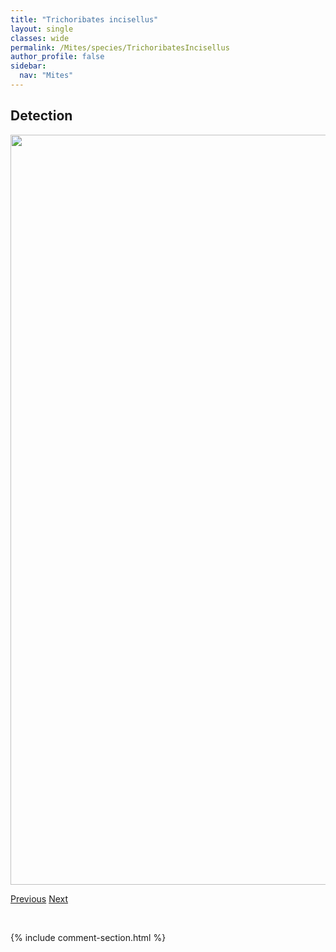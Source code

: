 ```yaml
---
title: "Trichoribates incisellus"
layout: single
classes: wide
permalink: /Mites/species/TrichoribatesIncisellus
author_profile: false
sidebar:
  nav: "Mites"
---
```


<h2>Detection</h2>

<a href="https://drive.google.com/uc?export=view&id=1h9plcyntz6s8SekTKXL8NzZMROeSXmda">
<img src="https://drive.google.com/uc?export=view&id=1h9plcyntz6s8SekTKXL8NzZMROeSXmda" height = "1200" width = "800">
</a>


<a href="/DevelopmentWebsite/Mites/species/TrichoribatesCopperminensis" class="pagination--pager" title="Trichoribates copperminensis">Previous</a> <a href="/DevelopmentWebsite/Mites/species/TrichoribatesSp2DEW" class="pagination--pager" title="Trichoribates sp. 2 DEW">Next</a>

<p>&nbsp;</p>

{% include comment-section.html %}
